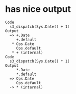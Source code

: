 # has nice output

    Code
      s3_dispatch(Sys.Date() + 1)
    Output
      => +.Date
         +.default
       * Ops.Date
         Ops.default
       * + (internal)
    Code
      s3_dispatch(Sys.Date() * 1)
    Output
         *.Date
         *.default
      => Ops.Date
         Ops.default
      -> * (internal)

